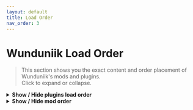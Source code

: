 ```yaml
---
layout: default
title: Load Order
nav_order: 3
---
```


# Wunduniik Load Order

> This section shows you the exact content and order placement of Wunduniik's mods and plugins.  
> Click to expand or collapse.

<details>
  <summary><strong>Show / Hide plugins load order</strong></summary>

  ```text
  {% for plugin in site.data.loadorder %}
  {{ plugin }}
  {% endfor %}
```  
</details>

<details>
  <summary><strong>Show / Hide mod order</strong></summary>

  ```text
  {% for plugin in site.data.modlist %}
  {{ plugin }}
  {% endfor %}
```  
</details>
